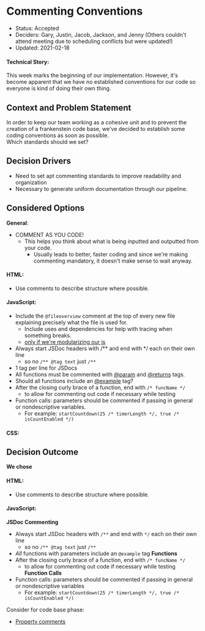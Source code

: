 # Commenting Conventions

* Status: Accepted 
* Deciders: Gary, Justin, Jacob, Jackson, and Jenny (Others couldn't attend meeting due to scheduling conflicts but were updated!)
* Updated: 2021-02-18

#### Technical Story: 
This week marks the beginning of our implementation. However, it's become apparent that we have no established conventions for our code so everyone is kind of doing their own thing.

## Context and Problem Statement
In order to keep our team working as a cohesive unit and to prevent the creation of a frankenstein code base, we've decided to establish some coding conventions as soon as possible.   
Which standards should we set?


## Decision Drivers
- Need to set apt commenting standards to improve readability and organization
- Necessary to generate uniform documentation through our pipeline.

## Considered Options
**General**:
- COMMENT AS YOU CODE!
  - This helps you think about what is being inputted and outputted from your code.
    - Usually leads to better, faster coding and since we're making commenting mandatory, it doesn't make sense to wait anyway.

#### HTML:
- Use comments to describe structure where possible.

#### JavaScript:
- Include the `@fileoverview` comment at the top of every new file explaining precisely what the file is used for.
  - Include uses and dependencies for help with tracing when something breaks.
  - [only if we're modularizing our js](https://developer.mozilla.org/en-US/docs/Web/JavaScript/Guide/Modules)
- Always start JSDoc headers with /** and end with */ each on their own line
  - so no `/** @tag text` just `/**`
- 1 tag per line for JSDocs
- All functions must be commented with [@param](https://jsdoc.app/tags-param.html) and [@returns](https://jsdoc.app/tags-returns.html) tags.
- Should all functions include an [@example](https://jsdoc.app/tags-example.html) tag?
- After the closing curly brace of a function, end with `/* funcName */`
  - to allow for commenting out code if necessary while testing
- Function calls: parameters should be commented if passing in general or nondescriptive variables.
  - For example: `startCountdown(25 /* timerLength */, true /* isCountEnabled */)`

#### CSS:

## Decision Outcome

**We chose**   

#### HTML:
- Use comments to describe structure where possible.

#### JavaScript:
**JSDoc Commenting**
- Always start JSDoc headers with `/**` and end with `*/` each on their own line
  - so no `/** @tag text` just `/**`
- *All* functions with parameters include an `@example` tag
**Functions**
- After the closing curly brace of a function, end with `/* funcName */`
  - to allow for commenting out code if necessary while testing
**Function Calls**
- Function calls: parameters should be commented if passing in general or nondescriptive variables
  - For example: `startCountdown(25 /* timerLength */, true /* isCountEnabled */)`

Consider for code base phase:
- [Property comments](https://google.github.io/styleguide/jsguide.html#jsdoc-property-comments)

